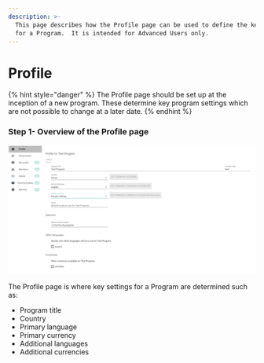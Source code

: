 ```yaml
---
description: >-
  This page describes how the Profile page can be used to define the key setting
  for a Program.  It is intended for Advanced Users only.
---
```


# Profile

{% hint style="danger" %}
The Profile page should be set up at the inception of a new program.  These determine key program settings which are not possible to change at a later date.
{% endhint %}

### Step 1- Overview of the Profile page

![](../../../.gitbook/assets/image%20%2819%29.png)

The Profile page is where key settings for a Program are determined such as:

* Program title
* Country
* Primary language
* Primary currency
* Additional languages
* Additional currencies



